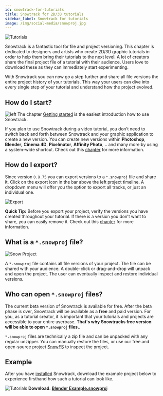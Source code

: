 ```yaml
---
id: snowtrack-for-tutorials
title: Snowtrack for 2D/3D tutorials
sidebar_label: Snowtrack for tutorials
image: /img/social-media/snowproj.jpg
---
```


![Tutorials](/img/social-media/snowproj.jpg)

Snowtrack is a fantastic tool for file and project versioning. This chapter is dedicated to designers and artists who create 2D/3D graphic tutorials in order to help them bring their tutorials to the next level. A lot of creators share the final project file of a tutorial with their audience. Users love to download these as they can immediately start experimenting.

With Snowtrack you can now go a step further and share all file versions the entire project history of your tutorials. This way your users can dive into every single step of your tutorial and understand how the project evolved.

## How do I start?

<div className="block">

![left](/img/versions-few.png) The chapter [Getting started](get-started.md) is the easiest introduction how to use Snowtrack.

<div className="info" ></div>

If you plan to use Snowtrack during a video tutorial, you don't need to switch back and forth between Snowtrack and your graphic application to create a new version. You can create new versions within **Photoshop**, **Blender**, **Cinema 4D**, **Pixelmator**, **Affinity Photo**, .. and many more by using a system-wide shortcut. Check out this [chapter](versions.md#system-wide-shortcuts) for more information.

</div>

## How do I export?

Since version `0.8.75` you can export versions to a `*.snowproj` file and share it. Click on the export icon in the bar above the left project timeline. A dropdown menu will offer you the option to export all tracks, or just an individual one.

![Export](/img/export.png)

<div className="info" ></div>

**Quick Tip:** Before you export your project, verify the versions you have created throughout your tutorial. If there is a version you don't want to share, you can easily remove it. Check out this [chapter](versions.md#how-to-delete-a-version) for more information.

## What is a `*.snowproj` file?

![Snow Project](/img/snowproj-file.jpg)

A `*.snowproj` file contains all file versions of your project. The file can be shared with your audience. A double-click or drag-and-drop will unpack and open the project. The user can eventually inspect and restore individual versions.

## Who can open `*.snowproj` files?

The current beta version of Snowtrack is available for free. After the beta phase is over, Snowtrack will be available as a **free** and paid version. For you, as a tutorial creator, it is important that your tutorials and projects are accessible to your entire userbase. **That's why Snowtracks free version will be able to open `*.snowproj` files.**.

<div className="info" ></div>

`*.snowproj` files are technically a zip file and can be unpacked with any regular unzipper. You can manually restore the files, or use our free and open-source project [SnowFS](https://www.github.com/snowtrack/snowfs) to inspect the project.

## Example

After you have [installed](https://www.snowtrack.io/download-beta) Snowtrack, download the example project below to experience firsthand how such a tutorial can look like.

<div style={{width: "300px", margin: "auto", textAlign: "center"}}>

![Tutorials](/img/blender-snowproj.png)
**Download:**
**[Blender Example.snowproj](<https://snowtrack.s3.ca-central-1.amazonaws.com/demo-projects/Blender Example.snowproj>)**

</div>